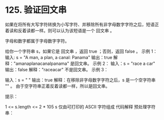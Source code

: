 # 125. 验证回文串
如果在将所有大写字符转换为小写字符、并移除所有非字母数字字符之后，短语正着读和反着读都一样。则可以认为该短语是一个 回文串 。

字母和数字都属于字母数字字符。

给你一个字符串 s，如果它是 回文串 ，返回 true ；否则，返回 false 。
示例 1：
输入: s = "A man, a plan, a canal: Panama"
输出：true
解释："amanaplanacanalpanama" 是回文串。
示例 2：
输入：s = "race a car"
输出：false
解释："raceacar" 不是回文串。
示例 3：

输入：s = " "
输出：true
解释：在移除非字母数字字符之后，s 是一个空字符串 "" 。
由于空字符串正着反着读都一样，所以是回文串。
 

提示：

1 <= s.length <= 2 * 105
s 仅由可打印的 ASCII 字符组成
代码解释
预处理字符串：

```

